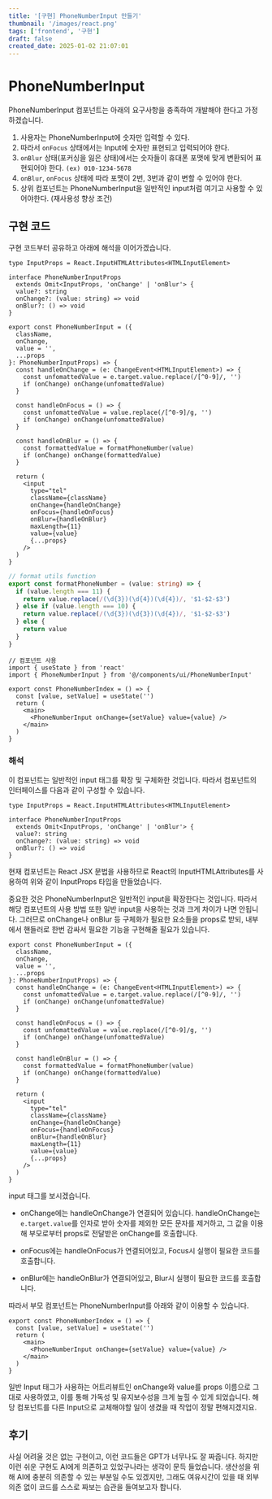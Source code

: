 ```yaml
---
title: '[구현] PhoneNumberInput 만들기'
thumbnail: '/images/react.png'
tags: ['frontend', '구현']
draft: false
created_date: 2025-01-02 21:07:01
---
```


# PhoneNumberInput

PhoneNumberInput 컴포넌트는 아래의 요구사항을 충족하여 개발해야 한다고 가정하겠습니다.

1. 사용자는 PhoneNumberInput에 숫자만 입력할 수 있다.
2. 따라서 `onFocus` 상태에서는 Input에 숫자만 표현되고 입력되어야 한다.
3. `onBlur` 상태(포커싱을 잃은 상태)에서는 숫자들이 휴대폰 포맷에 맞게 변환되어 표현되어야 한다. `(ex) 010-1234-5678`
4. `onBlur`, `onFocus` 상태에 따라 포맷이 2번, 3번과 같이 변할 수 있어야 한다.
5. 상위 컴포넌트는 PhoneNumberInput을 일반적인 input처럼 여기고 사용할 수 있어야한다. (재사용성 향상 조건)

## 구현 코드

구현 코드부터 공유하고 아래에 해석을 이어가겠습니다.

```tsx
type InputProps = React.InputHTMLAttributes<HTMLInputElement>

interface PhoneNumberInputProps
  extends Omit<InputProps, 'onChange' | 'onBlur'> {
  value?: string
  onChange?: (value: string) => void
  onBlur?: () => void
}

export const PhoneNumberInput = ({
  className,
  onChange,
  value = '',
  ...props
}: PhoneNumberInputProps) => {
  const handleOnChange = (e: ChangeEvent<HTMLInputElement>) => {
    const unfomattedValue = e.target.value.replace(/[^0-9]/, '')
    if (onChange) onChange(unfomattedValue)
  }

  const handleOnFocus = () => {
    const unfomattedValue = value.replace(/[^0-9]/g, '')
    if (onChange) onChange(unfomattedValue)
  }

  const handleOnBlur = () => {
    const formattedValue = formatPhoneNumber(value)
    if (onChange) onChange(formattedValue)
  }

  return (
    <input
      type="tel"
      className={className}
      onChange={handleOnChange}
      onFocus={handleOnFocus}
      onBlur={handleOnBlur}
      maxLength={11}
      value={value}
      {...props}
    />
  )
}
```

```ts
// format utils function
export const formatPhoneNumber = (value: string) => {
  if (value.length === 11) {
    return value.replace(/(\d{3})(\d{4})(\d{4})/, '$1-$2-$3')
  } else if (value.length === 10) {
    return value.replace(/(\d{3})(\d{3})(\d{4})/, '$1-$2-$3')
  } else {
    return value
  }
}
```

```tsx
// 컴포넌트 사용
import { useState } from 'react'
import { PhoneNumberInput } from '@/components/ui/PhoneNumberInput'

export const PhoneNumberIndex = () => {
  const [value, setValue] = useState('')
  return (
    <main>
      <PhoneNumberInput onChange={setValue} value={value} />
    </main>
  )
}
```

### 해석

이 컴포넌트는 일반적인 input 태그를 확장 및 구체화한 것입니다. 따라서 컴포넌트의 인터페이스를 다음과 같이 구성할 수 있습니다.

```tsx
type InputProps = React.InputHTMLAttributes<HTMLInputElement>

interface PhoneNumberInputProps
  extends Omit<InputProps, 'onChange' | 'onBlur'> {
  value?: string
  onChange?: (value: string) => void
  onBlur?: () => void
}
```

현재 컴포넌트는 React JSX 문법을 사용하므로 React의 InputHTMLAttributes를 사용하여 위와 같이 InputProps 타입을 만들었습니다.

중요한 것은 PhoneNumberInput은 일반적인 input을 확장한다는 것입니다. 따라서 해당 컴포넌트의 사용 방법 또한 일반 input을 사용하는 것과 크게 차이가 나면 안됩니다. 그러므로 onChange나 onBlur 등 구체화가 필요한 요소들을 props로 받되, 내부에서 핸들러로 한번 감싸서 필요한 기능을 구현해줄 필요가 있습니다.

```tsx
export const PhoneNumberInput = ({
  className,
  onChange,
  value = '',
  ...props
}: PhoneNumberInputProps) => {
  const handleOnChange = (e: ChangeEvent<HTMLInputElement>) => {
    const unfomattedValue = e.target.value.replace(/[^0-9]/, '')
    if (onChange) onChange(unfomattedValue)
  }

  const handleOnFocus = () => {
    const unfomattedValue = value.replace(/[^0-9]/g, '')
    if (onChange) onChange(unfomattedValue)
  }

  const handleOnBlur = () => {
    const formattedValue = formatPhoneNumber(value)
    if (onChange) onChange(formattedValue)
  }

  return (
    <input
      type="tel"
      className={className}
      onChange={handleOnChange}
      onFocus={handleOnFocus}
      onBlur={handleOnBlur}
      maxLength={11}
      value={value}
      {...props}
    />
  )
}
```

input 태그를 보시겠습니다.

- onChange에는 handleOnChange가 연결되어 있습니다. handleOnChange는 `e.target.value`를 인자로 받아 숫자를 제외한 모든 문자를 제거하고, 그 값을 이용해 부모로부터 props로 전달받은 onChange를 호출합니다.

- onFocus에는 handleOnFocus가 연결되어있고, Focus시 실행이 필요한 코드를 호출합니다.

- onBlur에는 handleOnBlur가 연결되어있고, Blur시 실행이 필요한 코드를 호출합니다.

따라서 부모 컴포넌트는 PhoneNumberInput를 아래와 같이 이용할 수 있습니다.

```tsx
export const PhoneNumberIndex = () => {
  const [value, setValue] = useState('')
  return (
    <main>
      <PhoneNumberInput onChange={setValue} value={value} />
    </main>
  )
}
```

일반 Input 태그가 사용하는 어트리뷰트인 onChange와 value를 props 이름으로 그대로 사용하였고, 이를 통해 가독성 및 유지보수성을 크게 높힐 수 있게 되었습니다. 해당 컴포넌트를 다른 Input으로 교체해야할 일이 생겼을 때 작업이 정말 편해지겠지요.

## 후기

사실 어려울 것은 없는 구현이고, 이런 코드들은 GPT가 너무나도 잘 짜줍니다. 하지만 이런 쉬운 구현도 AI에게 의존하고 있었구나라는 생각이 문득 들었습니다. 생산성을 위해 AI에 충분히 의존할 수 있는 부분일 수도 있겠지만, 그래도 여유시간이 있을 때 외부 의존 없이 코드를 스스로 짜보는 습관을 들여보고자 합니다.
